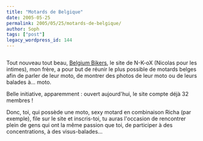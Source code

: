 ```yaml
---
title: "Motards de Belgique"
date: 2005-05-25
permalink: 2005/05/25/motards-de-belgique/
author: Soph
tags: ["post"]
legacy_wordpress_id: 144
---
```


<img src="https://64k.be/wp-content/uploads/2006/general/bannermoto.gif" alt="" />

Tout nouveau tout beau, [Belgium Bikers](http://www.belgium-bikers.com/localisation/), le site de N-K-oX (Nicolas pour les intimes), mon frère, a pour but de réunir le plus possible de motards belges afin de parler de leur moto, de montrer des photos de leur moto ou de leurs balades à... moto.

<!-- excerpt -->

Belle initiative, apparemment&nbsp;: ouvert aujourd'hui, le site compte déjà 32 membres&nbsp;!

Donc, toi, qui possède une moto, sexy motard en combinaison Richa (par exemple), file sur le site et inscris-toi, tu auras l'occasion de rencontrer plein de gens qui ont la même passion que toi, de participer à des concentrations, à des visus-balades...
